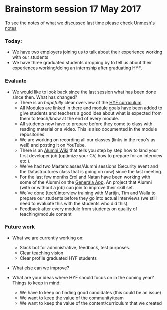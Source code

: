 # Brainstorm session 17 May 2017

To see the notes of what we discussed last time please check [Unmesh's notes](https://github.com/HackYourFuture/curriculum/blob/master/meeting-notes-09FEB2017.md)

### Today:

- We have two employers joining us to talk about their experience working with our students
- We have three graduated students dropping by to tell us about their experiences working/doing an internship after graduating HYF.

### Evaluate 
- We would like to look back since the last session what has been done since then. What has changed?
    + There is an _hopefully_ clear overview of the [HYF curriculum](https://github.com/HackYourFuture/curriculum).
    + All Modules are linked in there and module goals have been added to give students and teachers a good idea about what is expected from them to teach/know at the end of every module.
    + All students now have to prepare before they come to class with reading material or a video. This is also documented in the module repositories
    + We are working on recording all our classes (links in the repo's as well) and posting it on YouTube.
    + There is an [Alumni Wiki](https://github.com/HackYourFuture/alumni/wiki) that tells you step by step how to land your first developer job (optimize your CV, how to prepare for an interview etc.). 
    + We've had two Masterclasses/Alumni sessions (Security event and the Datastrcutures class that is going on now) since the last meeting.
    + For the last few months Erol and Natan have been working with some of the Alumni on the [Generala App](https://github.com/HackYourFuture/generala). An project that Alumni (with or without a job) can join to improve their skill set. 
    + We've done (tech)interview training with Martijn, Tim and Walla to prepare our students before they go into actual interviews (we still need to evaluate this with the students who did this).
    + Feedback after every module from students on quality of teaching/module content

### Future work
- What we are currently working on:
    + Slack bot for administrative, feedback, test purposes.
    + Clear teaching vision
    + Clear profile graduated HYF students

- What else can we improve?
- What are your ideas where HYF should focus on in the coming year?
    Things to keep in mind:
    + We have to keep on finding good candidates (this could be an issue)
    + We want to keep the value of the community/team
    + We want to keep the value of the content/curriculum that we created
    